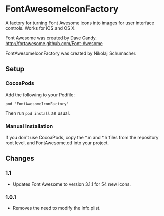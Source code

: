 FontAwesomeIconFactory
======================

A factory for turning Font Awesome icons into images for user interface
controls. Works for iOS and OS X.

Font Awesome was created by Dave Gandy.
http://fortawesome.github.com/Font-Awesome

FontAwesomeIconFactory was created by Nikolaj Schumacher.

Setup
-----

### CocoaPods ###

Add the following to your Podfile:

    pod 'FontAwesomeIconFactory'

Then run `pod install` as usual.

### Manual Installation ###

If you don't use CocoaPods, copy the *.m and *.h files from the repository root
level, and FontAwesome.otf into your project.

Changes
-------

### 1.1 ###

- Updates Font Awesome to version 3.1.1 for 54 new icons.

### 1.0.1 ###

- Removes the need to modify the Info.plist.

